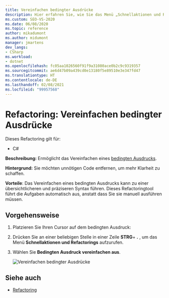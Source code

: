 ```yaml
---
title: Vereinfachen bedingter Ausdrücke
description: Hier erfahren Sie, wie Sie das Menü „Schnellaktionen und Refactorings...“ verwenden, um einen bedingten Ausdruck zu vereinfachen.
ms.custom: SEO-VS-2020
ms.date: 06/08/2020
ms.topic: reference
author: mikadumont
ms.author: midumont
manager: jmartens
dev_langs:
- CSharp
ms.workload:
- dotnet
ms.openlocfilehash: fc05aa1026560f91f9a31080ace0b2c9c9319357
ms.sourcegitcommit: ae6d47b09a439cd0e13180f5e89510e3e347fd47
ms.translationtype: HT
ms.contentlocale: de-DE
ms.lasthandoff: 02/08/2021
ms.locfileid: "99957568"
---
```

# <a name="simplify-conditional-expression-refactoring"></a>Refactoring: Vereinfachen bedingter Ausdrücke

Dieses Refactoring gilt für:

- C#

**Beschreibung:** Ermöglicht das Vereinfachen eines [bedingten Ausdrucks](/dotnet/csharp/language-reference/operators/conditional-operator).

**Hintergrund:** Sie möchten unnötigen Code entfernen, um mehr Klarheit zu schaffen.

**Vorteile**: Das Vereinfachen eines bedingten Ausdrucks kann zu einer übersichtlicheren und präziseren Syntax führen. Dieses Refactoringtool führt die Aufgaben automatisch aus, anstatt dass Sie sie manuell ausführen müssen.

## <a name="how-to"></a>Vorgehensweise

1. Platzieren Sie Ihren Cursor auf dem bedingten Ausdruck:

2. Drücken Sie an einer beliebigen Stelle in einer Zeile **STRG**+ **.** , um das Menü **Schnellaktionen und Refactorings** aufzurufen.

3. Wählen Sie **Bedingten Ausdruck vereinfachen aus**.

    ![Vereinfachen bedingter Ausdrücke](media/simplify-conditional-expression.png)

## <a name="see-also"></a>Siehe auch

- [Refactoring](../refactoring-in-visual-studio.md)